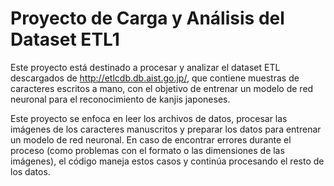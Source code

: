 # Proyecto de Carga y Análisis del Dataset ETL1

Este proyecto está destinado a procesar y analizar el dataset ETL descargados de http://etlcdb.db.aist.go.jp/, que contiene muestras de caracteres escritos a mano, con el objetivo de entrenar un modelo de red neuronal para el reconocimiento de kanjis japoneses.

Este proyecto se enfoca en leer los archivos de datos, procesar las imágenes de los caracteres manuscritos y preparar los datos para entrenar un modelo de red neuronal. En caso de encontrar errores durante el proceso (como problemas con el formato o las dimensiones de las imágenes), el código maneja estos casos y continúa procesando el resto de los datos.
